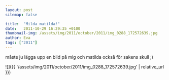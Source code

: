 ```yaml
---
layout: post
sitemap: false

title:  "Milda matilda!"
date:   2011-10-29 16:29:35 +0100
thumbnail-img: /assets/img/2011/october/2011/img_0288_172572639.jpg
author: Eva
tags: ["2011"]
---
```





måste ju lägga upp en bild på mig och matilda också för sakens skull ;)

![]({{ '/assets/img/2011/october/2011/img_0288_172572639.jpg'  | relative_url }})

